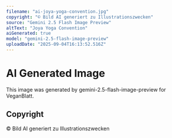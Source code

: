 ```yaml
---
filename: "ai-joya-yoga-convention.jpg"
copyright: "© Bild AI generiert zu Illustrationszwecken"
source: "Gemini 2.5 Flash Image Preview"
altText: "Joya Yoga Convention"
aiGenerated: true
model: "gemini-2.5-flash-image-preview"
uploadDate: "2025-09-04T16:13:52.516Z"
---
```


# AI Generated Image

This image was generated by gemini-2.5-flash-image-preview for VeganBlatt.

## Copyright
© Bild AI generiert zu Illustrationszwecken
